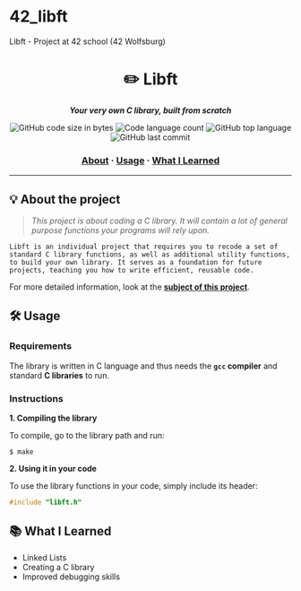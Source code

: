 # 42_libft
Libft - Project at 42 school (42 Wolfsburg)
<h1 align="center">
	✏️ Libft
</h1>

<p align="center">
	<b><i>Your very own C library, built from scratch</i></b><br>
</p>

<p align="center">
	<img alt="GitHub code size in bytes" src="https://img.shields.io/github/languages/code-size/jonona912/42_libft?color=lightblue" />
	<img alt="Code language count" src="https://img.shields.io/github/languages/count/jonona912/42_libft?color=yellow" />
	<img alt="GitHub top language" src="https://img.shields.io/github/languages/top/jonona912/42_libft?color=blue" />
	<img alt="GitHub last commit" src="https://img.shields.io/github/last-commit/jonona912/42_libft?color=green" />
</p>

<h3 align="center">
	<a href="#%EF%B8%8F-about">About</a>
	<span> · </span>
	<a href="#%EF%B8%8F-usage">Usage</a>
	<span> · </span>
	<a href="#-What I Learned">What I Learned</a>
</h3>

---

## 💡 About the project

> _This project is about coding a C library. It will contain a lot of general purpose functions your programs will rely upon._

	Libft is an individual project that requires you to recode a set of standard C library functions, as well as additional utility functions, to build your own library. It serves as a foundation for future projects, teaching you how to write efficient, reusable code.

For more detailed information, look at the [**subject of this project**](https://github.com/jonona912/42_libft/blob/main/libft_subject.pdf).
## 🛠️ Usage
### Requirements

The library is written in C language and thus needs the **`gcc` compiler** and standard **C libraries** to run.

### Instructions

**1. Compiling the library**

To compile, go to the library path and run:

```shell
$ make
```

**2. Using it in your code**

To use the library functions in your code, simply include its header:

```C
#include "libft.h"
```

## 📚 What I Learned
- Linked Lists
- Creating a C library
- Improved debugging skills


